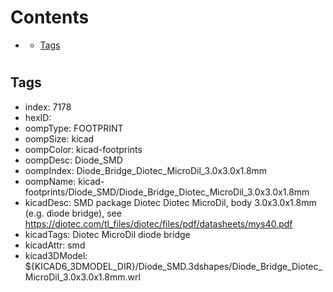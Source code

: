 



Contents
========

* [](#)
	* [Tags](#tags)

# 

## Tags

- index: 7178
- hexID: 
- oompType: FOOTPRINT
- oompSize: kicad
- oompColor: kicad-footprints
- oompDesc: Diode_SMD
- oompIndex: Diode_Bridge_Diotec_MicroDil_3.0x3.0x1.8mm
- oompName: kicad-footprints/Diode_SMD/Diode_Bridge_Diotec_MicroDil_3.0x3.0x1.8mm
- kicadDesc: SMD package Diotec Diotec MicroDil, body 3.0x3.0x1.8mm (e.g. diode bridge), see https://diotec.com/tl_files/diotec/files/pdf/datasheets/mys40.pdf
- kicadTags: Diotec MicroDil diode bridge
- kicadAttr: smd
- kicad3DModel: ${KICAD6_3DMODEL_DIR}/Diode_SMD.3dshapes/Diode_Bridge_Diotec_MicroDil_3.0x3.0x1.8mm.wrl
